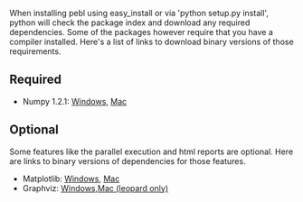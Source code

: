 When installing pebl using easy\_install or via 'python setup.py install', python will check the package index and download any required dependencies.  Some of the packages however require that you have a compiler installed. Here's a list of links to download binary versions of those requirements.

## Required ##

  * Numpy 1.2.1: [Windows](http://downloads.sourceforge.net/numpy/numpy-1.2.1-win32-superpack-python2.5.exe),  [Mac](http://downloads.sourceforge.net/numpy/numpy-1.2.1-py2.5-macosx10.5.dmg)

## Optional ##

Some features like the parallel execution and html reports are optional. Here are links to binary versions of dependencies for those features.

  * Matplotlib:  [Windows](http://downloads.sourceforge.net/matplotlib/matplotlib-0.98.5.2.win32-py2.5.exe), [Mac](http://downloads.sourceforge.net/matplotlib/matplotlib-0.98.5.2-py2.5-mpkg.zip)
  * Graphviz: [Windows](http://www.graphviz.org/pub/graphviz/stable/windows/graphviz-2.20.3.1.msi),[Mac (leopard only)](http://www.graphviz.org/pub/graphviz/stable/macos/leopard/graphviz-2.22.0.pkg)